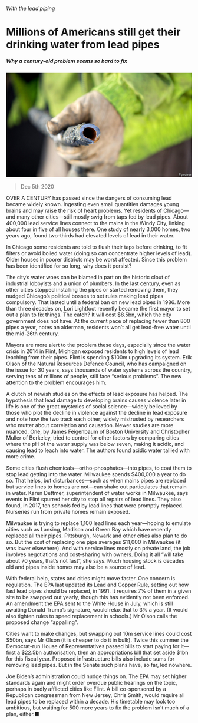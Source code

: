 ###### With the lead piping

# Millions of Americans still get their drinking water from lead pipes 

##### Why a century-old problem seems so hard to fix 

![image](images/20201205_USP501.jpg) 

> Dec 5th 2020 


OVER A CENTURY has passed since the dangers of consuming lead became widely known. Ingesting even small quantities damages young brains and may raise the risk of heart problems. Yet residents of Chicago—and many other cities—still mostly swig from taps fed by lead pipes. About 400,000 lead service lines connect to the mains in the Windy City, linking about four in five of all houses there. One study of nearly 3,000 homes, two years ago, found two-thirds had elevated levels of lead in their water.


In Chicago some residents are told to flush their taps before drinking, to fit filters or avoid boiled water (doing so can concentrate higher levels of lead). Older houses in poorer districts may be worst affected. Since this problem has been identified for so long, why does it persist?



The city’s water woes can be blamed in part on the historic clout of industrial lobbyists and a union of plumbers. In the last century, even as other cities stopped installing the pipes or started removing them, they nudged Chicago’s political bosses to set rules making lead pipes compulsory. That lasted until a federal ban on new lead pipes in 1986. More than three decades on, Lori Lightfoot recently became the first mayor to set out a plan to fix things. The catch? It will cost $8.5bn, which the city government does not have. At the current pace of replacing fewer than 800 pipes a year, notes an alderman, residents won’t all get lead-free water until the mid-26th century.


Mayors are more alert to the problem these days, especially since the water crisis in 2014 in Flint, Michigan exposed residents to high levels of lead leaching from their pipes. Flint is spending $100m upgrading its system. Erik Olson of the Natural Resources Defence Council, who has campaigned on the issue for 30 years, says thousands of water systems across the country, serving tens of millions of people, still face “serious problems”. The new attention to the problem encourages him.


A clutch of newish studies on the effects of lead exposure has helped. The hypothesis that lead damage to developing brains causes violence later in life is one of the great mysteries of social science—widely believed by those who plot the decline in violence against the decline in lead exposure and note how the two track each other; widely mistrusted by researchers who mutter about correlation and causation. Newer studies are more nuanced. One, by James Feigenbaum of Boston University and Christopher Muller of Berkeley, tried to control for other factors by comparing cities where the pH of the water supply was below seven, making it acidic, and causing lead to leach into water. The authors found acidic water tallied with more crime.


Some cities flush chemicals—ortho-phosphates—into pipes, to coat them to stop lead getting into the water. Milwaukee spends $400,000 a year to do so. That helps, but disturbances—such as when mains pipes are replaced but service lines to homes are not—can shake out particulates that remain in water. Karen Dettmer, superintendent of water works in Milwaukee, says events in Flint spurred her city to stop all repairs of lead lines. They also found, in 2017, ten schools fed by lead lines that were promptly replaced. Nurseries run from private homes remain exposed.


Milwaukee is trying to replace 1,100 lead lines each year—hoping to emulate cities such as Lansing, Madison and Green Bay which have recently replaced all their pipes. Pittsburgh, Newark and other cities also plan to do so. But the cost of replacing one pipe averages $11,000 in Milwaukee (it was lower elsewhere). And with service lines mostly on private land, the job involves negotiations and cost-sharing with owners. Doing it all “will take about 70 years, that’s not fast”, she says. Much housing stock is decades old and pipes inside homes may also be a source of lead.


With federal help, states and cities might move faster. One concern is regulation. The EPA last updated its Lead and Copper Rule, setting out how fast lead pipes should be replaced, in 1991. It requires 7% of them in a given site to be swapped out yearly, though this has evidently not been enforced. An amendment the EPA sent to the White House in July, which is still awaiting Donald Trump’s signature, would relax that to 3% a year. (It would also tighten rules to speed replacement in schools.) Mr Olson calls the proposed change “appalling”.


Cities want to make changes, but swapping out 10m service lines could cost $50bn, says Mr Olson (it is cheaper to do it in bulk). Twice this summer the Democrat-run House of Representatives passed bills to start paying for it—first a $22.5bn authorisation, then an appropriations bill that set aside $1bn for this fiscal year. Proposed infrastructure bills also include sums for removing lead pipes. But in the Senate such plans have, so far, led nowhere.


Joe Biden’s administration could nudge things on. The EPA may set higher standards again and might order overdue public hearings on the topic, perhaps in badly afflicted cities like Flint. A bill co-sponsored by a Republican congressman from New Jersey, Chris Smith, would require all lead pipes to be replaced within a decade. His timetable may look too ambitious, but waiting for 500 more years to fix the problem isn’t much of a plan, either.■

